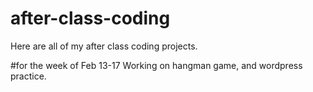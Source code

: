 # after-class-coding
Here are all of my after class coding projects.

#for the week of Feb 13-17
Working on hangman game, and wordpress practice. 
